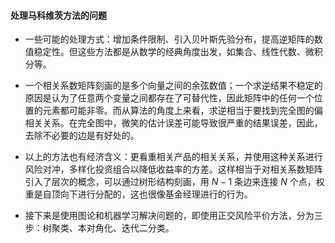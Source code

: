 #### 处理马科维茨方法的问题

- 一些可能的处理方式：增加条件限制、引入贝叶斯先验分布，提高逆矩阵的数值稳定性。但这些方法都是从数学的经典角度出发，如集合、线性代数、微积分等。

- 一个相关系数矩阵刻画的是多个向量之间的余弦数值；一个求逆结果不稳定的原因是认为了任意两个变量之间都存在了可替代性，因此矩阵中的任何一个位置的元素都可能非零。而从算法的角度上来看，求逆相当于要找到完全图的偏相关关系。在完全图中，微笑的估计误差可能导致很严重的结果误差，因此，去除不必要的边是有好处的。

- 以上的方法也有经济含义：更看重相关产品的相关关系，并使用这种关系进行风险对冲，多样化投资组合以降低收益率的方差。这样相当于对相关系数矩阵引入了层次的概念，可以通过树形结构刻画，用 $N-1$ 条边来连接 $N$ 个点，权重是自顶向下进行分配的，这也很像基金经理进行的行为。

- 接下来是使用图论和机器学习解决问题的，即使用正交风险平价方法，分为三步：树聚类、本对角化、迭代二分类。